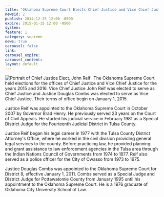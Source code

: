```yaml
---
title: 'Oklahoma Supreme Court Elects Chief Justice and Vice Chief Justice'
newsid: 2
publish: 2014-12-25 12:00 -0500
expire: 2015-01-15 12:00 -0500
system: 
feature: 1
category: supreme
news: true
carousel: false
link: 
carousel_expire: 
carousel_content: 
layout: default
---
```

<style> .image1 { float: left; padding-right: 10px; } </style> <div class="news-image left"><img class="image1" alt="Portrait of Chief Justice Elect, John Reif" src="http://www.oscn.net/images/news/osc-justice-reif.jpg"/></div><p>The Oklahoma Supreme Court held elections for the offices of Chief Justice and Vice Chief Justice for the years 2015 and 2016. Vice Chief Justice John Reif was elected to serve as Chief Justice and Justice Douglas Combs was elected to serve as Vice Chief Justice. Their terms of office begin on January 1, 2015.</p><p>Justice Reif was appointed to the Oklahoma Supreme Court in October 2007 by Governor Brad Henry. He previously served 23 years on the Court of Civil Appeals. He started his judicial service in February 1981 as a Special District Judge for the Fourteenth Judicial District in Tulsa County.</p><p>Justice Reif began his legal career in 1977 with the Tulsa County District Attorney's Office, where he worked in the civil division providing general legal services to the county. Before practicing law, he provided planning and grant assistance to law enforcement agencies in the Tulsa area through the Indian Nations Council of Governments from 1974 to 1977. Reif also served as a police officer for the City of Owasso from 1973 to 1975.</p> <p>Justice Douglas Combs was appointed to the Oklahoma Supreme Court for District 8, effective January 1, 2011. Combs served as a Special Judge and District Judge for Pottawatomie County from January 1995 until his appointment to the Oklahoma Supreme Court. He is a 1976 graduate of Oklahoma City University School of Law. </p>